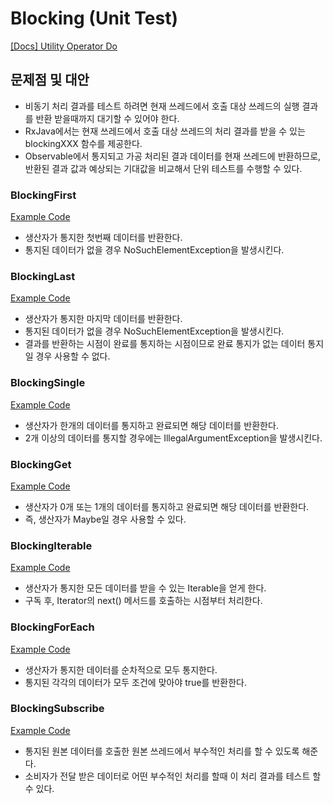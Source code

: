 
# Blocking (Unit Test)

[[Docs] Utility Operator Do](https://reactivex.io/documentation/operators/do.html)

## 문제점 및 대안

- 비동기 처리 결과를 테스트 하려면 현재 쓰레드에서 호출 대상 쓰레드의 실행 결과를 반환 받을때까지 대기할 수 있어야 한다.
- RxJava에서는 현재 쓰레드에서 호출 대상 쓰레드의 처리 결과를 받을 수 있는 blockingXXX 함수를 제공한다.
- Observable에서 통지되고 가공 처리된 결과 데이터를 현재 쓰레드에 반환하므로, 반환된 결과 값과 예상되는 기대값을 비교해서 단위 테스트를 수행할 수 있다.


### BlockingFirst

[Example Code](../src/test/java/me/zeroest/rxjava/test/blockingxxx/BlockingFirstTest.java)

- 생산자가 통지한 첫번째 데이터를 반환한다.
- 통지된 데이터가 없을 경우 NoSuchElementException을 발생시킨다.

### BlockingLast

[Example Code](../src/test/java/me/zeroest/rxjava/test/blockingxxx/BlockingLastTest.java)

- 생산자가 통지한 마지막 데이터를 반환한다.
- 통지된 데이터가 없을 경우 NoSuchElementException을 발생시킨다.
- 결과를 반환하는 시점이 완료를 통지하는 시점이므로 완료 통지가 없는 데이터 통지일 경우 사용할 수 없다.

### BlockingSingle

[Example Code](../src/test/java/me/zeroest/rxjava/test/blockingxxx/BlockingSingleTest.java)

- 생산자가 한개의 데이터를 통지하고 완료되면 해당 데이터를 반환한다.
- 2개 이상의 데이터를 통지할 경우에는 IllegalArgumentException을 발생시킨다.

### BlockingGet

[Example Code](../src/test/java/me/zeroest/rxjava/test/blockingxxx/BlockingGetTest.java)

- 생산자가 0개 또는 1개의 데이터를 통지하고 완료되면 해당 데이터를 반환한다.
- 즉, 생산자가 Maybe일 경우 사용할 수 있다.

### BlockingIterable

[Example Code](../src/test/java/me/zeroest/rxjava/test/blockingxxx/BlockingIterableTest.java)

- 생산자가 통지한 모든 데이터를 받을 수 있는 Iterable을 얻게 한다.
- 구독 후, Iterator의 next() 메서드를 호출하는 시점부터 처리한다.

### BlockingForEach

[Example Code](../src/test/java/me/zeroest/rxjava/test/blockingxxx/BlockingForEachTest.java)

- 생산자가 통지한 데이터를 순차적으로 모두 통지한다.
- 통지된 각각의 데이터가 모두 조건에 맞아야 true를 반환한다.

### BlockingSubscribe

[Example Code](../src/test/java/me/zeroest/rxjava/test/blockingxxx/BlockingSubscribeTest.java)

- 통지된 원본 데이터를 호출한 원본 쓰레드에서 부수적인 처리를 할 수 있도록 해준다.
- 소비자가 전달 받은 데이터로 어떤 부수적인 처리를 할때 이 처리 결과를 테스트 할 수 있다.
